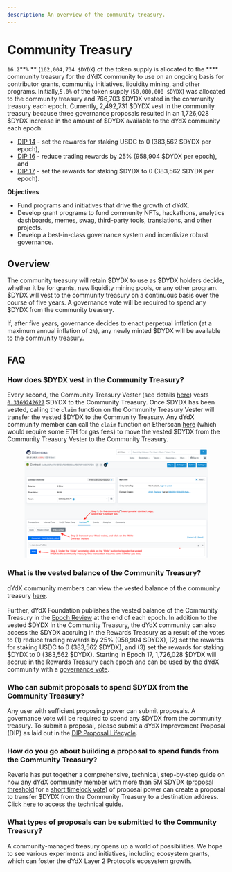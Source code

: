 ```yaml
---
description: An overview of the community treasury.
---
```


# Community Treasury

`16.2`**`%` ** (`162,004,734 $DYDX`) of the token supply is allocated to the **** community treasury for the dYdX community to use on an ongoing basis for contributor grants, community initiatives, liquidity mining, and other programs. Initially,`5.0%` of the  token supply (`50,000,000 $DYDX`) was allocated to the community treasury and 766,703 $DYDX vested in the community treasury each epoch. Currently, 2,492,731 $DYDX vest in the community treasury because three governance proposals resulted in an 1,726,028 $DYDX increase in the amount of $DYDX available to the dYdX community each epoch:

* [DIP 14](https://dydx.community/dashboard/proposal/7) - set the rewards for staking USDC to 0 (383,562 $DYDX per epoch),&#x20;
* [DIP 16](https://dydx.community/dashboard/proposal/8) - reduce trading rewards by 25% (958,904 $DYDX per epoch), and&#x20;
* [DIP 17](https://dydx.community/dashboard/proposal/9) - set the rewards for staking $DYDX to 0 (383,562 $DYDX per epoch).



**Objectives**

* Fund programs and initiatives that drive the growth of dYdX.
* Develop grant programs to fund community NFTs, hackathons, analytics dashboards, memes, swag, third-party tools, translations, and other projects.
* Develop a best-in-class governance system and incentivize robust governance.

## Overview

The community treasury will retain $DYDX to use as $DYDX holders decide, whether it be for grants, new liquidity mining pools, or any other program. $DYDX will vest to the community treasury on a continuous basis over the course of five years. A governance vote will be required to spend any $DYDX from the community treasury.

If, after five years, governance decides to enact perpetual inflation (at a maximum annual inflation of `2%`), any newly minted $DYDX will be available to the community treasury.

## FAQ

### How does $DYDX vest in the Community Treasury?

Every second, the Community Treasury Vester (see details [here](https://docs.dydx.community/dydx-governance/resources/technical-overview#governance-architecture-overview)) vests [`0.3169242627`](tel:03169242627) $DYDX to the Community Treasury. Once $DYDX has been vested, calling the `claim` function on the Community Treasury Vester will transfer the vested $DYDX to the Community Treasury. Any dYdX community member can call the `claim` function on Etherscan [here](https://etherscan.io/address/0x08a90Fe0741B7DeF03fB290cc7B273F1855767D8#writeContract) (which would require some ETH for gas fees) to move the vested $DYDX from the Community Treasury Vester to the Community Treasury.

<figure><img src="../.gitbook/assets/claim-function-CT-vester.png" alt=""><figcaption></figcaption></figure>

### What is the vested balance of the Community Treasury?

dYdX community members can view the vested balance of the community treasury [here](https://dydx.shippooor.xyz/). \
\
Further, dYdX Foundation publishes the vested balance of the Community Treasury in the [Epoch Review](https://dydx.foundation/blog) at the end of each epoch. In addition to the vested $DYDX in the Community Treasury, the dYdX community can also access the $DYDX accruing in the Rewards Treasury as a result of the votes to (1) reduce trading rewards by 25% (958,904 $DYDX), (2) set the rewards for staking USDC to 0 (383,562 $DYDX), and (3) set the rewards for staking $DYDX to 0 (383,562 $DYDX). Starting in Epoch 17, 1,726,028 $DYDX  will accrue in the Rewards Treasury each epoch and can be used by the dYdX community with a [governance vote](https://docs.dydx.community/dydx-governance/voting-and-governance/governance-parameters).

### Who can submit proposals to spend $DYDX from the Community Treasury?

Any user with sufficient proposing power can submit proposals. A governance vote will be required to spend any $DYDX from the community treasury. To submit a proposal, please submit a dYdX Improvement Proposal (DIP) as laid out in the [DIP Proposal Lifecycle](../voting-and-governance/dip-proposal-lifecycle.md).

### How do you go about building a proposal to spend funds from the Community Treasury?

Reverie has put together a comprehensive, technical, step-by-step guide on how any dYdX community member with more than 5M $DYDX ([proposal threshold](https://docs.dydx.community/dydx-governance/voting-and-governance/governance-parameters#timelock-parameters) for a [short timelock vote](https://docs.dydx.community/dydx-governance/voting-and-governance/governance-process#short-timelock-executor)) of proposal power can create a proposal to transfer $DYDX from the Community Treasury to a destination address. Click [here](https://app.gitbook.com/o/-MeNgGQU0ucT2xo4s8-T/s/-MeNfSkgj48hU0q8Zbjn/\~/changes/EyisuFjLIyJ7K9RzaTfJ/technical-guide-on-building-a-dydx-community-treasury-spending-proposal) to access the technical guide.

### What types of proposals can be submitted to the Community Treasury?

A community-managed treasury opens up a world of possibilities. We hope to see various experiments and initiatives, including ecosystem grants, which can foster the dYdX Layer 2 Protocol’s ecosystem growth.
